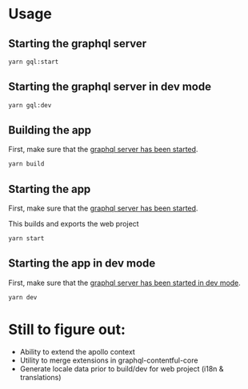 # Usage

## Starting the graphql server

```bash
yarn gql:start
```

## Starting the graphql server in dev mode

```bash
yarn gql:dev
```

## Building the app

First, make sure that the [graphql server has been started](#starting-the-graphql-server).

```bash
yarn build
```

## Starting the app

First, make sure that the [graphql server has been started](#starting-the-graphql-server).

This builds and exports the web project

```bash
yarn start
```

## Starting the app in dev mode

First, make sure that the [graphql server has been started in dev mode](#starting-the-graphql-server-in-dev-mode).

```bash
yarn dev
```

# Still to figure out:

- Ability to extend the apollo context
- Utility to merge extensions in graphql-contentful-core
- Generate locale data prior to build/dev for web project (i18n & translations)
